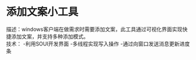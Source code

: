 # 添加文案小工具
描述：windows客户端在做需求时需要添加文案，此工具通过可视化界面实现快捷添加文案，并支持多种添加模式。   
技术：
-利用SOUI开发界面
-多线程实现写入操作
-通过向窗口发送消息更新进度条